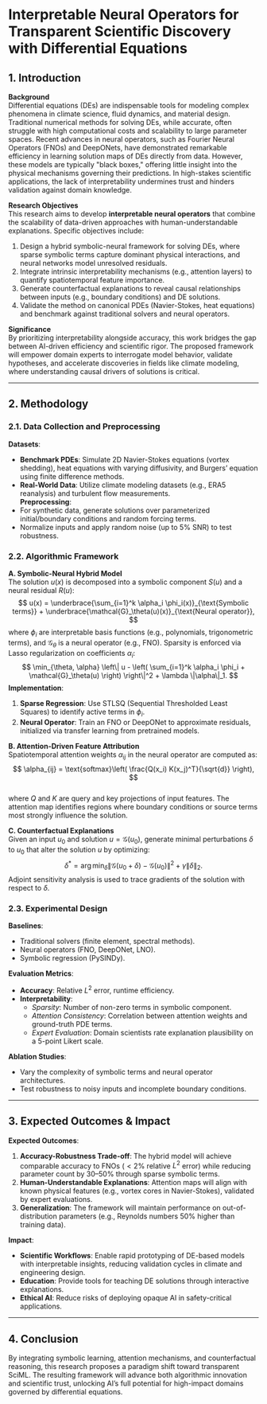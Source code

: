 # Interpretable Neural Operators for Transparent Scientific Discovery with Differential Equations  

## 1. Introduction  

**Background**  
Differential equations (DEs) are indispensable tools for modeling complex phenomena in climate science, fluid dynamics, and material design. Traditional numerical methods for solving DEs, while accurate, often struggle with high computational costs and scalability to large parameter spaces. Recent advances in neural operators, such as Fourier Neural Operators (FNOs) and DeepONets, have demonstrated remarkable efficiency in learning solution maps of DEs directly from data. However, these models are typically "black boxes," offering little insight into the physical mechanisms governing their predictions. In high-stakes scientific applications, the lack of interpretability undermines trust and hinders validation against domain knowledge.  

**Research Objectives**  
This research aims to develop **interpretable neural operators** that combine the scalability of data-driven approaches with human-understandable explanations. Specific objectives include:  
1. Design a hybrid symbolic-neural framework for solving DEs, where sparse symbolic terms capture dominant physical interactions, and neural networks model unresolved residuals.  
2. Integrate intrinsic interpretability mechanisms (e.g., attention layers) to quantify spatiotemporal feature importance.  
3. Generate counterfactual explanations to reveal causal relationships between inputs (e.g., boundary conditions) and DE solutions.  
4. Validate the method on canonical PDEs (Navier-Stokes, heat equations) and benchmark against traditional solvers and neural operators.  

**Significance**  
By prioritizing interpretability alongside accuracy, this work bridges the gap between AI-driven efficiency and scientific rigor. The proposed framework will empower domain experts to interrogate model behavior, validate hypotheses, and accelerate discoveries in fields like climate modeling, where understanding causal drivers of solutions is critical.  

---

## 2. Methodology  

### 2.1. Data Collection and Preprocessing  
**Datasets**:  
- **Benchmark PDEs**: Simulate 2D Navier-Stokes equations (vortex shedding), heat equations with varying diffusivity, and Burgers’ equation using finite difference methods.  
- **Real-World Data**: Utilize climate modeling datasets (e.g., ERA5 reanalysis) and turbulent flow measurements.  
**Preprocessing**:  
- For synthetic data, generate solutions over parameterized initial/boundary conditions and random forcing terms.  
- Normalize inputs and apply random noise (up to 5% SNR) to test robustness.  

### 2.2. Algorithmic Framework  

**A. Symbolic-Neural Hybrid Model**  
The solution $u(x)$ is decomposed into a symbolic component $S(u)$ and a neural residual $R(u)$:  
$$
u(x) = \underbrace{\sum_{i=1}^k \alpha_i \phi_i(x)}_{\text{Symbolic terms}} + \underbrace{\mathcal{G}_\theta(u)(x)}_{\text{Neural operator}},
$$
where $\phi_i$ are interpretable basis functions (e.g., polynomials, trigonometric terms), and $\mathcal{G}_\theta$ is a neural operator (e.g., FNO). Sparsity is enforced via Lasso regularization on coefficients $\alpha_i$:  
$$
\min_{\theta, \alpha} \left\| u - \left( \sum_{i=1}^k \alpha_i \phi_i + \mathcal{G}_\theta(u) \right) \right\|^2 + \lambda \|\alpha\|_1.
$$
**Implementation**:  
1. **Sparse Regression**: Use STLSQ (Sequential Thresholded Least Squares) to identify active terms in $\phi_i$.  
2. **Neural Operator**: Train an FNO or DeepONet to approximate residuals, initialized via transfer learning from pretrained models.  

**B. Attention-Driven Feature Attribution**  
Spatiotemporal attention weights $\alpha_{ij}$ in the neural operator are computed as:  
$$
\alpha_{ij} = \text{softmax}\left( \frac{Q(x_i) K(x_j)^T}{\sqrt{d}} \right),
$$  
where $Q$ and $K$ are query and key projections of input features. The attention map identifies regions where boundary conditions or source terms most strongly influence the solution.  

**C. Counterfactual Explanations**  
Given an input $u_0$ and solution $u = \mathcal{G}(u_0)$, generate minimal perturbations $\delta$ to $u_0$ that alter the solution $u$ by optimizing:  
$$
\delta^* = \arg \min_{\delta} \left\| \mathcal{G}(u_0 + \delta) - \mathcal{G}(u_0) \right\|^2 + \gamma \|\delta\|_2.
$$
Adjoint sensitivity analysis is used to trace gradients of the solution with respect to $\delta$.  

### 2.3. Experimental Design  

**Baselines**:  
- Traditional solvers (finite element, spectral methods).  
- Neural operators (FNO, DeepONet, LNO).  
- Symbolic regression (PySINDy).  

**Evaluation Metrics**:  
- **Accuracy**: Relative $L^2$ error, runtime efficiency.  
- **Interpretability**:  
  - *Sparsity*: Number of non-zero terms in symbolic component.  
  - *Attention Consistency*: Correlation between attention weights and ground-truth PDE terms.  
  - *Expert Evaluation*: Domain scientists rate explanation plausibility on a 5-point Likert scale.  

**Ablation Studies**:  
- Vary the complexity of symbolic terms and neural operator architectures.  
- Test robustness to noisy inputs and incomplete boundary conditions.  

---

## 3. Expected Outcomes & Impact  

**Expected Outcomes**:  
1. **Accuracy-Robustness Trade-off**: The hybrid model will achieve comparable accuracy to FNOs ($<2\%$ relative $L^2$ error) while reducing parameter count by 30–50% through sparse symbolic terms.  
2. **Human-Understandable Explanations**: Attention maps will align with known physical features (e.g., vortex cores in Navier-Stokes), validated by expert evaluations.  
3. **Generalization**: The framework will maintain performance on out-of-distribution parameters (e.g., Reynolds numbers 50% higher than training data).  

**Impact**:  
- **Scientific Workflows**: Enable rapid prototyping of DE-based models with interpretable insights, reducing validation cycles in climate and engineering design.  
- **Education**: Provide tools for teaching DE solutions through interactive explanations.  
- **Ethical AI**: Reduce risks of deploying opaque AI in safety-critical applications.  

---

## 4. Conclusion  
By integrating symbolic learning, attention mechanisms, and counterfactual reasoning, this research proposes a paradigm shift toward transparent SciML. The resulting framework will advance both algorithmic innovation and scientific trust, unlocking AI’s full potential for high-impact domains governed by differential equations.